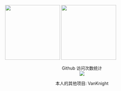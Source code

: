 <div>
   <img height="180" src="https://github-readme-stats.vercel.app/api?username=vanknight&show_icons=true&theme=nightowl" />
   <img height="180" src="https://github-readme-stats.vercel.app/api/top-langs/?username=vanknight&layout=compact&theme=nightowl" />
</div>

<p align="center"> 
  Github 访问次数统计<br>
  <img src="https://profile-counter.glitch.me/vanknight/count.svg" />
</p>


<p align="center"> 
  本人的其他项目: <a herf="https://gitee.com/VanKnight" target="_blank">VanKnight</a>
</p>
